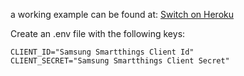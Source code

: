 a working example can be found at:
[Switch on Heroku](https://dewswitch.herokuapp.com/ "Switch")

Create an .env file with the following keys:
```
CLIENT_ID="Samsung Smartthings Client Id"
CLIENT_SECRET="Samsung Smartthings Client Secret"
```
